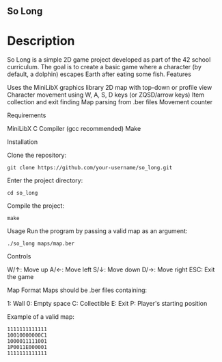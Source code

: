 ## So Long
# Description
So Long is a simple 2D game project developed as part of the 42 school curriculum. The goal is to create a basic game where a character (by default, a dolphin) escapes Earth after eating some fish.
Features

Uses the MiniLibX graphics library
2D map with top-down or profile view
Character movement using W, A, S, D keys (or ZQSD/arrow keys)
Item collection and exit finding
Map parsing from .ber files
Movement counter

Requirements

MiniLibX
C Compiler (gcc recommended)
Make

Installation

Clone the repository:
```
git clone https://github.com/your-username/so_long.git
```

Enter the project directory:

```
cd so_long
```


Compile the project:
```
make
```



Usage
Run the program by passing a valid map as an argument:
```
./so_long maps/map.ber
```

Controls

W/↑: Move up
A/←: Move left
S/↓: Move down
D/→: Move right
ESC: Exit the game

Map Format
Maps should be .ber files containing:

1: Wall
0: Empty space
C: Collectible
E: Exit
P: Player's starting position

Example of a valid map:
```
1111111111111
10010000000C1
1000011111001
1P0011E000001
1111111111111
```
